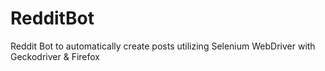 # RedditBot
Reddit Bot to automatically create posts utilizing Selenium WebDriver with Geckodriver & Firefox
